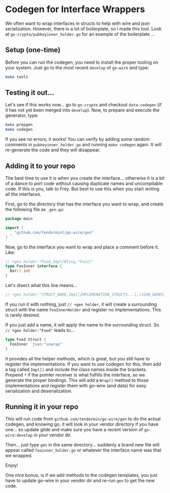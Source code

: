 # Codegen for Interface Wrappers

We often want to wrap interfaces in structs to help with wire and json
serialization.  However, there is a lot of boilerplate, so I made this tool.
Look at `go-crypto/pubkeyinner_holder.go` for an example of the boilerplate ...

## Setup (one-time)

Before you can run the codegen, you need to install the proper tooling on your
system. Just go to the most recent `develop` of `go-wire` and type:

```bash
make tools
```

## Testing it out...

Let's see if this works now... go to `go-crypto` and checkout `data-codegen`
(if it has not yet been merged into `develop`).  Now, to prepare and execute
the generator, type:

```bash
make prepgen
make codegen
```

If you see no errors, it works!  You can verify by adding some random comments
in `pubkeyinner_holder.go` and running `make codegen` again.  It will
re-generate the code and they will disappear.

## Adding it to your repo

The best time to use it is when you create the interface... otherwise it is a
bit of a dance to port code without causing duplicate names and uncompilable
code.  If this is you, talk to Frey.  But best to use this when you start
writing all the interfaces.

First, go to the directory that has the interface you want to wrap, and create
the following file as `_gen.go`:

```Go
package main

import (
  _ "github.com/tendermint/go-wire/gen"
)
```

Now, go to the interface you want to wrap and place a comment before it.  Like:

```Go
// +gen holder:"Food,Impl[Bling,*Fuzz]"
type FooInner interface {
  Bar() int
}
```

Let's disect what this line means...

```Go
// +gen holder:"STRUCT_NAME,Impl[IMPLEMENATION_STRUCTS...],(JSON_NAMES,...)"
```

If you run it with nothing, just `// +gen holder`, it will create a surrounding
struct with the name `FooInnerHolder` and register no implementations. This is
rarely desired.

If you just add a name, it will apply the name to the surrounding struct.  So
`// +gen holder:"Food"` leads to...

```Go
type Food Struct {
  FooInner `json:"unwrap"`
}
```

It provides all the helper methods, which is great, but you still have to
register the implementations.  If you want to use codegen for this, then add a
tag called `Impl[]` and include the class names inside the brackets.  Prepend
`*` if the pointer receiver is what fulfills the interface, so we generate the
proper bindings. This will add a `Wrap()` method to those implementations and
register them with go-wire (and data) for easy serialization and
deserialization.

## Running it in your repo

This will run code from `github.com/tendermin/go-wire/gen` to do the actual
codegen, and knowing go, it will look in your vendor directory if you have
one... so update glide and make sure you have a recent version of
`go-wire:develop` in your vendor dir.

Then... just type `gen` in the same directory... suddenly a brand new file will
appear called `fooinner_holder.go` or whatever the interface name was that we
wrapped.

Enjoy!

One nice bonus, is if we add methods to the codegen templates, you just have to
update go-wire in your vendor dir and re-run `gen` to get the new code.
